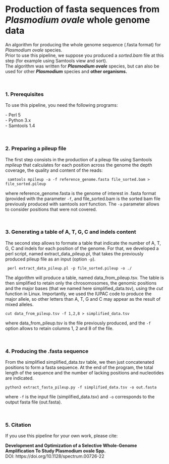 # Production of fasta sequences from <i>Plasmodium ovale</i> whole genome data
<p>An algorithm for producing the whole genome sequence (.fasta format) for <i>Plasmodium ovale</i> species.<br>
 Prior to use this pipeline, we suppose you produced a <i>sorted.bam</i> file at this step (for example using Samtools view and sort).<br>
 The algorithm was written for <i><b>Plasmodium ovale</b></i> species, but can also be used for other <i><b>Plasmodium</b></i> species and <b>other organisms.</b></p> <br>
<h3>1. Prerequisites</h3>
 <p>To use this pipeline, you need the following programs:</p>
 <p>- Perl 5<br>
 - Python 3.x<br>
 - Samtools 1.4</p>
 <br>
 <h3>2. Preparing a pileup file</h3>
 <p> The first step consists in the production of a pileup file using Samtools <i>mpileup</i> that calculates for each position across the genome the depth coverage, the quality and content of the reads:</p>
 <p><code> samtools mpileup -a -f reference_genome.fasta file_sorted.bam > file_sorted.pileup</code></p>
 <p>where reference_genome.fasta is the genome of interest in .fasta format (provided with the parameter <code>-f</code>, and file_sorted.bam is the sorted bam file previously produced with samtools <i> sort</i> function. The <code>-a</code> parameter allows to consider positions that were not covered.</p>
 <br>
 <h3>3. Generating a table of A, T, G, C and indels content</h3>
 <p>The second step allows to formate a table that indicate the number of A, T, G, C and indels for each position of the genome. For that, we developed a perl script, named extract_data_pileup.pl, that takes the previously produced pileup file as an input (option <code>-p</code>).</p>
  <p><code> perl extract_data_pileup.pl -p file_sorted.pileup -o ./</code></p>
<p>The algorithm will produce a table, named data_from_pileup.tsv. The table is then simplified to retain only the chrosomosomes, the genomic positions and the major bases (that we named here simplified_data.tsv), using the <i>cut</i> function in Linux. Importantly, we used the IUPAC code to produce the major allele, so other letters than A, T, G and C may appear as the result of mixed alleles.</p>
 <p><code>cut data_from_pileup.tsv -f 1,2,8 > simplified_data.tsv</code></p>
 <p>where data_from_pileup.tsv is the file previously produced, and the <code>-f</code> option allows to retain columns 1, 2 and 8 of the file.</p>
 <br>
 <h3>4. Producing the .fasta sequence</h3>
 <p>From the simplified simplified_data.tsv table, we then just concatenated positions to form a fasta sequence. At the end of the program, the total length of the sequence and the number of lacking positions and nucleotides are indicated.</p>
  <p><code>python3 extract_fasta_pileup.py -f simplified_data.tsv -o out.fasta</code></p>
  <p>where <code>-f</code> is the input file (simplified_data.tsv) and <code>-o</code> corresponds to the output fasta file (out.fasta).</p>
  <br>
 <h3>5. Citation</h3>
 <p>If you use this pipeline for your own work, please cite:</p>
 <p><b>Development and Optimization of a Selective Whole-Genome Amplification To Study Plasmodium ovale Spp.</b><br>
DOI: https://doi.org/10.1128/spectrum.00726-22
</p>
